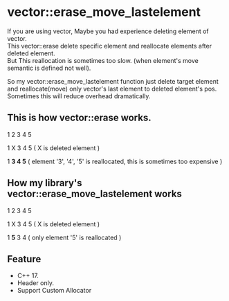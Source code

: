 # vector::erase_move_lastelement

If you are using vector, Maybe you had experience deleting element of vector.   
This vector::erase delete specific element and reallocate elements after deleted element.   
But This reallocation is sometimes too slow. (when element's move semantic is defined not well).   

So my vector::erase_move_lastelement function just delete target element and reallocate(move) only vector's last element to deleted element's pos.   
Sometimes this will reduce overhead dramatically.   

## This is how vector::erase works.

1  2  3  4  5   

1  X  3  4  5 ( X is deleted element )   

1  **3  4  5** ( element '3', '4', '5' is reallocated, this is sometimes too expensive )   

## How my library's vector::erase_move_lastelement works

1  2  3  4  5   

1  X  3  4  5 ( X is deleted element )   

1  **5**  3  4  ( only element '5' is reallocated )   


## Feature

   * C++ 17.   
   * Header only.   
   * Support Custom Allocator

